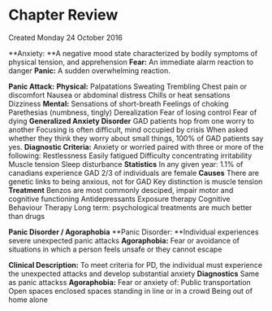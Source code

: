 # Chapter Review
Created Monday 24 October 2016

**Anxiety: **A negative mood state characterized by bodily symptoms of physical tension, and apprehension
**Fear:** An immediate alarm reaction to danger
**Panic:** A sudden overwhelming reaction.

**Panic Attack:**
**Physical:**
Palpatations
Sweating
Trembling
Chest pain or discomfort
Nausea or abdominal distress
Chills or heat sensations
Dizziness
**Mental:**
Sensations of short-breath
Feelings of choking
Parethesias (numbness, tingly)
Derealization
Fear of losing control
Fear of dying
**Generalized Anxiety Disorder**
GAD patients hop from one worry to another
Focusing is often difficult, mind occupied by crisis
When asked whether they think they worry about small things, 100% of GAD patients say yes.
**Diagnostic Criteria:**
Anxiety or worried paired with three or more of the following:
Restlessness
Easily fatigued
Difficulty concentrating
irritability
Muscle tension
Sleep disturbance
**Statistics**
In any given year: 1.1% of canadians experience GAD
2/3 of individuals are female
**Causes**
There are genetic links to being anxious, not for GAD
Key distinction is muscle tension
**Treatment**
Benzos are most commonly desciped, impair motor and cognitive functioning
Antidepressants
Exposure therapy
Cognitive Behaviour Therapy
Long term: psychological treatments are much better than drugs
		
**Panic Disorder / Agoraphobia**
**Panic Disorder: **Individual experiences severe unexpected panic attacks
**Agoraphobia:**  Fear or avoidance of situations in which a person feels unsafe or they cannot escape
	
**Clinical Description:**
To meet criteria for PD, the individual must experience the unexpected attacks and develop substantial anxiety
**Diagnostics**
Same as panic attackss
**Agoraphobia:**
Fear or anxiety of:
Public transportation
Open spaces
enclosed spaces
standing in line or in a crowd
Being out of home alone
				



